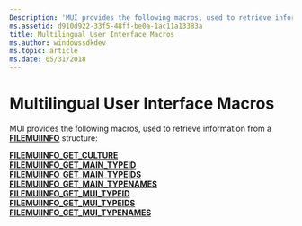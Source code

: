 ```yaml
---
Description: 'MUI provides the following macros, used to retrieve information from a FILEMUIINFO structure:'
ms.assetid: d910d922-33f5-48ff-be0a-1ac11a13383a
title: Multilingual User Interface Macros
ms.author: windowssdkdev
ms.topic: article
ms.date: 05/31/2018
---
```


# Multilingual User Interface Macros

MUI provides the following macros, used to retrieve information from a [**FILEMUIINFO**](/windows/desktop/api/Winnls/ns-winnls-_filemuiinfo) structure:

<dl>

[**FILEMUIINFO\_GET\_CULTURE**](/windows/desktop/api/Winnls/nf-winnls-filemuiinfo_get_culture)  
[**FILEMUIINFO\_GET\_MAIN\_TYPEID**](/windows/desktop/api/Winnls/nf-winnls-filemuiinfo_get_main_typeid)  
[**FILEMUIINFO\_GET\_MAIN\_TYPEIDS**](/windows/desktop/api/Winnls/nf-winnls-filemuiinfo_get_main_typeids)  
[**FILEMUIINFO\_GET\_MAIN\_TYPENAMES**](/windows/desktop/api/Winnls/nf-winnls-filemuiinfo_get_main_typenames)  
[**FILEMUIINFO\_GET\_MUI\_TYPEID**](/windows/desktop/api/Winnls/nf-winnls-filemuiinfo_get_mui_typeid)  
[**FILEMUIINFO\_GET\_MUI\_TYPEIDS**](/windows/desktop/api/Winnls/nf-winnls-filemuiinfo_get_mui_typeids)  
[**FILEMUIINFO\_GET\_MUI\_TYPENAMES**](/windows/desktop/api/Winnls/nf-winnls-filemuiinfo_get_mui_typenames)  
</dl>

 

 



